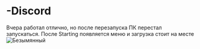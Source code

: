 # -Discord
Вчера работал отлично, но после перезапуска ПК перестал запускаться. После Starting появляется меню и загрузка стоит на месте
![Безымянный](https://github.com/user-attachments/assets/e6ea1b00-3201-4145-876e-62e27b0a44f6)
